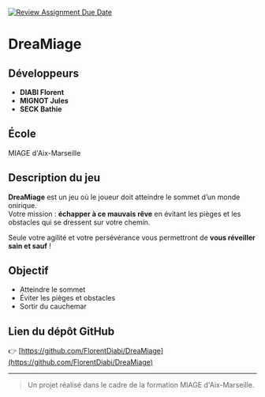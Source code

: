 [![Review Assignment Due Date](https://classroom.github.com/assets/deadline-readme-button-22041afd0340ce965d47ae6ef1cefeee28c7c493a6346c4f15d667ab976d596c.svg)](https://classroom.github.com/a/tcwhlYLU)

# DreaMiage

## Développeurs
- **DIABI Florent**  
- **MIGNOT Jules**  
- **SECK Bathie**

## École
MIAGE d'Aix-Marseille

## Description du jeu
**DreaMiage** est un jeu où le joueur doit atteindre le sommet d’un monde onirique.  
Votre mission : **échapper à ce mauvais rêve** en évitant les pièges et les obstacles qui se dressent sur votre chemin.

Seule votre agilité et votre persévérance vous permettront de **vous réveiller sain et sauf** !

## Objectif
- Atteindre le sommet  
- Éviter les pièges et obstacles  
- Sortir du cauchemar

## Lien du dépôt GitHub
👉 [https://github.com/FlorentDiabi/DreaMiage](https://github.com/FlorentDiabi/DreaMiage)

---

> Un projet réalisé dans le cadre de la formation MIAGE d'Aix-Marseille.
